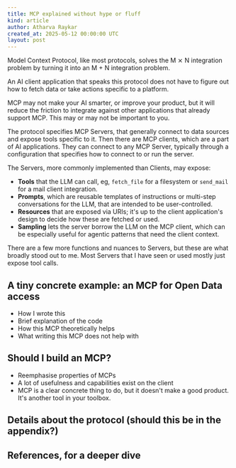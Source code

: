 ```yaml
---
title: MCP explained without hype or fluff
kind: article
author: Atharva Raykar
created_at: 2025-05-12 00:00:00 UTC
layout: post
---
```

Model Context Protocol, like most protocols, solves the M ⨯ N integration problem by turning it into an M + N integration problem.

An AI client application that speaks this protocol does not have to figure out how to fetch data or take actions specific to a platform.

MCP may not make your AI smarter, or improve your product, but it will reduce the friction to integrate against other applications that already support MCP. This may or may not be important to you.

The protocol specifies MCP Servers, that generally connect to data sources and expose tools specific to it. Then there are MCP clients, which are a part of AI applications. They can connect to any MCP Server, typically through a configuration that specifies how to connect to or run the server.

The Servers, more commonly implemented than Clients, may expose:
* **Tools** that the LLM can call, eg, `fetch_file` for a filesystem or `send_mail` for a mail client integration.
* **Prompts**, which are reusable templates of instructions or multi-step conversations for the LLM, that are intended to be user-controlled.
* **Resources** that are exposed via URIs; it's up to the client application's design to decide how these are fetched or used.
* **Sampling** lets the server borrow the LLM on the MCP client, which can be especially useful for agentic patterns that need the client context.

There are a few more functions and nuances to Servers, but these are what broadly stood out to me. Most Servers that I have seen or used mostly just expose tool calls.

## A tiny concrete example: an MCP for Open Data access

* How I wrote this
* Brief explanation of the code
* How this MCP theoretically helps
* What writing this MCP does not help with

## Should I build an MCP?
* Reemphasise properties of MCPs
* A lot of usefulness and capabilities exist on the client
* MCP is a clear concrete thing to do, but it doesn't make a good product. It's another tool in your toolbox.

## Details about the protocol (should this be in the appendix?)

## References, for a deeper dive
